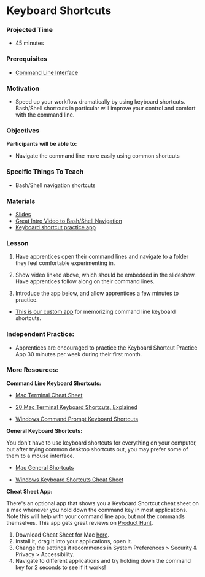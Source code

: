 
# Keyboard Shortcuts

### Projected Time
- 45 minutes

### Prerequisites
- [Command Line Interface](https://github.com/Techtonica/curriculum/blob/master/command-line/command-line-interface.md)

### Motivation
- Speed up your workflow dramatically by using keyboard shortcuts.  Bash/Shell shortcuts in particular will improve your control and comfort with the command line.

### Objectives
**Participants will be able to:**
- Navigate the command line more easily using common shortcuts

### Specific Things To Teach
- Bash/Shell navigation shortcuts

### Materials
- [Slides](https://docs.google.com/presentation/d/1_AXd3rdLVtdvPWvnc8ME0j0ntLM1uJnc0koKJGGozpE/edit#slide=id.p)
- [Great Intro Video to Bash/Shell Navigation](https://www.youtube.com/watch?v=C-AQAJXdoS8)
- [Keyboard shortcut practice app](https://techtonica.github.io/keyboard-shortcuts-practice/)

### Lesson

1. Have apprentices open their command lines and navigate to a folder they feel comfortable experimenting in.

2. Show video linked above, which should be embedded in the slideshow. Have apprentices follow along on their command lines.

3. Introduce the app below, and allow apprentices a few minutes to practice.
- [This is our custom app](https://techtonica.github.io/keyboard-shortcuts-practice/) for memorizing command line keyboard shortcuts.

### Independent Practice:
- Apprentices are encouraged to practice the Keyboard Shortcut Practice App 30 minutes per week during their first month.


### More Resources:

**Command Line Keyboard Shortcuts:**
- [Mac Terminal Cheat Sheet](https://gist.github.com/poopsplat/7195274)

- [20 Mac Terminal Keyboard Shortcuts, Explained](https://www.techrepublic.com/article/20-terminal-shortcuts-developers-need-to-know/)

- [Windows Command Prompt Keyboard Shortcuts](https://www.howtogeek.com/254401/34-useful-keyboard-shortcuts-for-the-windows-command-prompt/)

**General Keyboard Shortcuts:**

You don't have to use keyboard shortcuts for everything on your computer, but after trying common desktop shortcuts out, you may prefer some of them to a mouse interface.

- [Mac General Shortcuts](https://support.apple.com/en-us/HT201236)

- [Windows Keyboard Shortcuts Cheat Sheet](https://code.visualstudio.com/shortcuts/keyboard-shortcuts-windows.pdf)


**Cheat Sheet App:**

There's an optional app that shows you a Keyboard Shortcut cheat sheet on a mac whenever you hold down the command key in most applications.  Note this will help with your command line app, but not the commands themselves. This app gets great reviews on [Product Hunt](https://www.producthunt.com/posts/cheatsheet-2).

1. Download Cheat Sheet for Mac [here](https://www.cheatsheetapp.com/CheatSheet/). 
2. Install it, drag it into your applications, open it. 
3. Change the settings it recommends in System Preferences > Security & Privacy > Accessibility.
4. Navigate to different applications and try holding down the command key for 2 seconds to see if it works!



